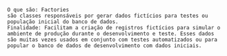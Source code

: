     
    
    O que são: Factories 
    são classes responsáveis por gerar dados fictícios para testes ou população inicial do banco de dados.
    Finalidade: Facilitam a criação de registros fictícios para simular o ambiente de produção durante o desenvolvimento e teste. Esses dados são muitas vezes usados em conjunto com testes automatizados ou para popular o banco de dados de desenvolvimento com dados iniciais.